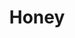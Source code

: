 ---
title: 'Honey'
img: 'honey.jpg'
size: '13 x 13 inches, Framed'
medium: 'Ink on 140-pound Watercolor Paper'
---